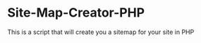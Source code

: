 Site-Map-Creator-PHP
====================

This is a script that will create you a sitemap for your site in PHP